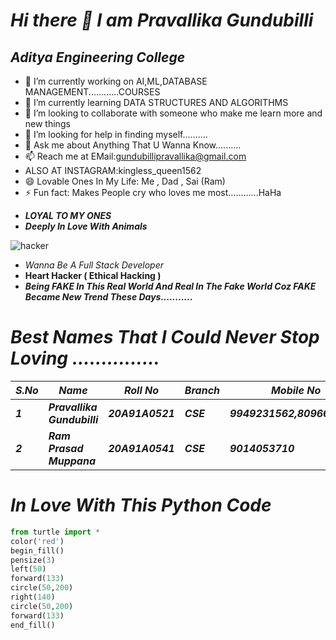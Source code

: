 # ***Hi there 👋 I am Pravallika Gundubilli***

<!--
**pravallikagundubilli/pravallikagundubilli** is a ✨ _special_ ✨ repository because its `README.md` (this file) appears on your GitHub profile.

Here are some ideas to get you started:-->
##     ***Aditya Engineering College***

- 🔭 I’m currently working on AI,ML,DATABASE MANAGEMENT............COURSES
- 🌱 I’m currently learning DATA STRUCTURES AND ALGORITHMS
- 👯 I’m looking to collaborate with someone who make me learn more and new things 
- 🤔 I’m looking for help in finding myself..........
- 💬 Ask me about Anything That U Wanna Know..........
- 📫 Reach me at EMail:gundubillipravallika@gmail.com
-  ALSO AT INSTAGRAM:kingless_queen1562
- 😄 Lovable Ones In My Life: Me , Dad , Sai (Ram)
- ⚡ Fun fact: Makes People cry who loves me most............HaHa



* ***LOYAL TO MY ONES***<br>
* ***Deeply In Love With Animals***


![hacker](https://www.thepower50.com/wp-content/uploads/2021/08/7-Types-of-Hackers.jpg)



* *Wanna Be A Full Stack Developer*<br>
* **Heart Hacker ( Ethical Hacking )**<br>
* ***Being FAKE In This Real World And Real In The Fake World Coz FAKE Became New Trend These Days...........***



# ***Best Names That I Could Never Stop Loving ...............***


|***S.No***| ***Name***|***Roll No*** | ***Branch*** |***Mobile No***|
|----|-----|--------|--------|---------|
|***1***|***Pravallika Gundubilli***|***20A91A0521***|***CSE***|***9949231562,8096661562***|
|***2***|***Ram Prasad Muppana***|***20A91A0541***|***CSE***|***9014053710***| 




# ***In Love With This Python Code***
```python
from turtle import *
color('red')
begin_fill()
pensize(3)
left(50)
forward(133)
circle(50,200)
right(140)
circle(50,200)
forward(133)
end_fill()







